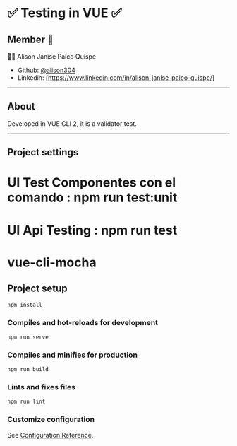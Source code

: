 # ✅ Testing in VUE ✅
## Member 🎏

🧘‍♀️ Alison Janise Paico Quispe

- Github: [@alison304](https://github.com/alison304/)
- Linkedin: [https://www.linkedin.com/in/alison-janise-paico-quispe/]

-----------------------
## About

Developed in VUE CLI 2, it is a validator test.

-----------------------
## Project settings

# UI Test Componentes con el comando : npm run test:unit
# UI Api Testing : npm run test

# vue-cli-mocha

## Project setup
```
npm install
```

### Compiles and hot-reloads for development
```
npm run serve
```

### Compiles and minifies for production
```
npm run build
```
### Lints and fixes files
```
npm run lint
```

### Customize configuration
See [Configuration Reference](https://cli.vuejs.org/config/).
